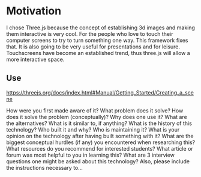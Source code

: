 # Motivation

I chose Three.js because the concept of establishing 3d images and making them interactive is very cool. For the people who love to touch their computer screens to try to turn something one way. This framework fixes that. It is also going to be very useful for presentations and for leisure. Touchscreens have become an established trend, thus three.js will allow a more interactive space.

## Use




https://threejs.org/docs/index.html#Manual/Getting_Started/Creating_a_scene

How were you first made aware of it?
What problem does it solve?
How does it solve the problem (conceptually)?
Why does one use it?
What are the alternatives?
What is it similar to, if anything?
What is the history of this technology?
Who built it and why?
Who is maintaining it?
What is your opinion on the technology after having built something with it?
What are the biggest conceptual hurdles (if any) you encountered when researching this?
What resources do you recommend for interested students?
What article or forum was most helpful to you in learning this?
What are 3 interview questions one might be asked about this technology?
Also, please include the instructions necessary to...
